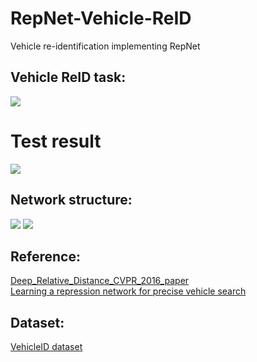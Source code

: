 # RepNet-Vehicle-ReID
Vehicle re-identification implementing RepNet

## Vehicle ReID task: </br>
![](https://github.com/CaptainEven/RepNet-Vehicle-ReID/blob/master/VehicleReIDTask.png)

# Test result
![](https://github.com/CaptainEven/RepNet-Vehicle-ReID/blob/master/TestResult.png)

## Network structure: </br>
![](https://github.com/CaptainEven/RepNet-Vehicle-ReID/blob/master/RepNet.png)
![](https://github.com/CaptainEven/RepNet-Vehicle-ReID/blob/master/RepNet2.png)

## Reference: </br>
[Deep_Relative_Distance_CVPR_2016_paper](https://www.cv-foundation.org/openaccess/content_cvpr_2016/papers/Liu_Deep_Relative_Distance_CVPR_2016_paper.pdf) </br>
[Learning a repression network for precise vehicle search](https://arxiv.org/pdf/1708.02386.pdf) </br>

## Dataset: </br>
[VehicleID dataset](https://pan.baidu.com/s/1JKOysKjrlgReuxZ2ONCmUQ) </br>
